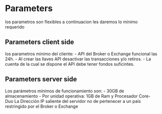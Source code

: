 # Parameters

los parametros son flexibles a continuacion les daremos lo minimo requerido

## Parameters client side

los parametros minimo del cliente:
    - API del Broker o Exchange funcional las 24h.
    - Al crear las llaves API desactivar las transacciones y/o retiros.
    - La cuenta de la cual se dispone el API debe tener fondos suficintes.

## Parameters server side

Los parámetros mínimos de funcionamiento son:
    - 30GB de almacenamiento
    - Por unidad operativa: 1GB de Ram y Procesador Core-Duo
La Dirección IP saliente del servidor no de pertenecer a un país restringido por el Broker o Exchange
